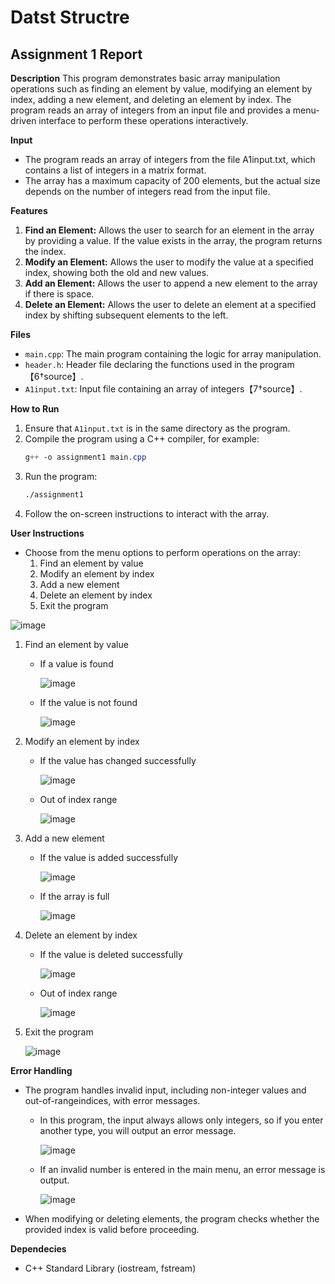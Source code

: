 # Datst Structre
## Assignment 1 Report

**Description**
This program demonstrates basic array manipulation operations such as finding an element by value, modifying an element by index, adding a new element, and deleting an element by index. The program reads an array of integers from an input file and provides a menu-driven interface to perform these operations interactively.

**Input**
- The program reads an array of integers from the file A1input.txt, which contains a list of integers in a matrix format.
- The array has a maximum capacity of 200 elements, but the actual size depends on the number of integers read from the input file.

**Features**
1. **Find an Element:** Allows the user to search for an element in the array by providing a value. If the value exists in the array, the program returns the index.
2. **Modify an Element:** Allows the user to modify the value at a specified index, showing both the old and new values.
3. **Add an Element:** Allows the user to append a new element to the array if there is space.
4. **Delete an Element:** Allows the user to delete an element at a specified index by shifting subsequent elements to the left.

**Files**
- `main.cpp`: The main program containing the logic for array manipulation.
- `header.h`: Header file declaring the functions used in the program【6†source】.
- `A1input.txt`: Input file containing an array of integers【7†source】.
 
**How to Run**
1. Ensure that `A1input.txt` is in the same directory as the program.
2. Compile the program using a C++ compiler, for example:
   ```css
   g++ -o assignment1 main.cpp
   ```
3. Run the program:
   ```bash
   ./assignment1
   ```
4. Follow the on-screen instructions to interact with the array.

**User Instructions**
- Choose from the menu options to perform operations on the array:
  1. Find an element by value
  2. Modify an element by index
  3. Add a new element
  4. Delete an element by index
  5. Exit the program

![image](https://github.com/user-attachments/assets/e7eb8c14-e1da-4785-b57d-3c1cd7d7f524)
1. Find an element by value
   - If a value is found
     
     ![image](https://github.com/user-attachments/assets/422f4aec-c7d7-40f8-8e15-d4d44caa6ff7)
     
   - If the value is not found
     
     ![image](https://github.com/user-attachments/assets/05b5943e-535b-49de-b448-6fbe023092e7)
     
2. Modify an element by index
   - If the value has changed successfully
     
     ![image](https://github.com/user-attachments/assets/36a59ca9-1773-4c35-9227-d1fb7d97f3ab)
     
   - Out of index range
     
     ![image](https://github.com/user-attachments/assets/7427acaf-4ea5-4c28-b566-cda81620bf61)
     
3. Add a new element
   - If the value is added successfully
     
     ![image](https://github.com/user-attachments/assets/e5efef6d-6f12-4b6a-990b-771131a42f57)
     
   - If the array is full
     
     ![image](https://github.com/user-attachments/assets/ae3d17e7-ddac-4c93-8fa9-810723865836)
    
4. Delete an element by index
   - If the value is deleted successfully
     
     ![image](https://github.com/user-attachments/assets/4c025d22-f547-4b44-8353-1a315a9ea5f8)
     
   - Out of index range
     
     ![image](https://github.com/user-attachments/assets/aee805cb-8d3b-44d2-8cf3-ca5144166a63)
     
5. Exit the program
   
   ![image](https://github.com/user-attachments/assets/0fb8f407-4caf-4a97-9747-f73e731cf9a5)

**Error Handling**
- The program handles invalid input, including non-integer values and out-of-rangeindices, with error messages.
  - In this program, the input always allows only integers, so if you enter another type, you will output an error message.
    
    ![image](https://github.com/user-attachments/assets/d7359e1c-a9f1-497a-b38c-b13870defeb9)
    
  - If an invalid number is entered in the main menu, an error message is output.
    
    ![image](https://github.com/user-attachments/assets/065292fe-abfa-4f32-a960-a258f755f8f0)
    
- When modifying or deleting elements, the program checks whether the provided index is valid before proceeding.

**Dependecies**
- C++ Standard Library (iostream, fstream)

